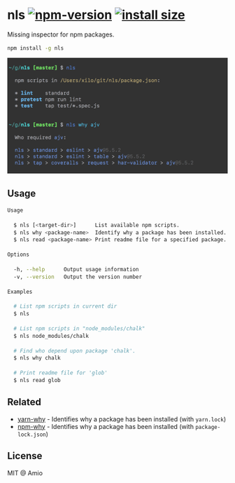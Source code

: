 # nls [![npm-version][npm-badge]][npm-link] [![install size][pp-badge]][pp-link]

Missing inspector for npm packages.

```bash
npm install -g nls
```

![nls-screenshot][screenshot]

## Usage

```bash
Usage

  $ nls [<target-dir>]      List available npm scripts.
  $ nls why <package-name>  Identify why a package has been installed.
  $ nls read <package-name> Print readme file for a specified package.

Options

  -h, --help      Output usage information
  -v, --version   Output the version number

Examples

  # List npm scripts in current dir
  $ nls

  # List npm scripts in "node_modules/chalk"
  $ nls node_modules/chalk

  # Find who depend upon package 'chalk'.
  $ nls why chalk

  # Print readme file for 'glob'
  $ nls read glob
```

## Related

- [yarn-why](https://github.com/amio/yarn-why) - Identifies why a package has been installed (with `yarn.lock`)
- [npm-why](https://github.com/amio/npm-why) - Identifies why a package has been installed (with `package-lock.json`)

## License

MIT @ Amio

[screenshot]: ./nls-screenshot.png
[amio-link]: https://github.com/amio
[npm-badge]: https://badgen.net/npm/v/nls
[npm-link]: https://www.npmjs.com/package/nls
[pp-badge]: https://badgen.net/packagephobia/install/nls
[pp-link]: https://packagephobia.now.sh/result?p=nls
